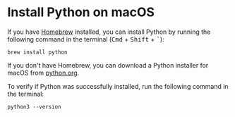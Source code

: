 # Install Python on macOS

If you have [Homebrew](https://brew.sh/) installed, you can install Python by running the following command in the terminal (<kbd>Cmd</kbd> + <kbd>Shift</kbd> + <kbd>`</kbd>):


```
brew install python
```

If you don't have Homebrew, you can download a Python installer for macOS from [python.org](https://www.python.org/downloads/mac-osx/).


To verify if Python was successfully installed, run the following command in the terminal:


```
python3 --version
```

